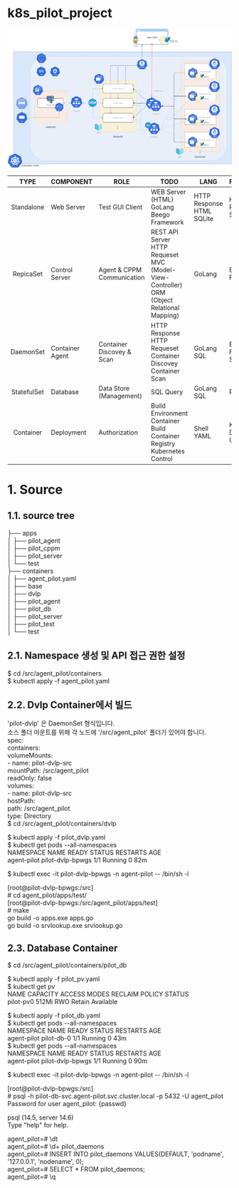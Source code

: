 # k8s_pilot_project  

![cluster arch](./meta-data/k8s.cluster.pilot.jpg)
    
|TYPE|COMPONENT|ROLE|TODO|LANG|FRAMEWORK|
|:---:|---|---|---|---|---|
|Standalone|Web Server|Test GUI Client|WEB Server (HTML)<br>GoLang<br>Beego Framework|HTTP Response<br>HTML<br>SQLite|HTTP Requeset<br>SQL|
|RepicaSet|Control Server|Agent & CPPM Communication|REST API Server<br>HTTP Requeset<br>MVC (Model-View-Controller)<br>ORM (Object Relational Mapping)|GoLang|Echo Framework|
|DaemonSet|Container Agent|Container Discovey & Scan|HTTP Response<br>HTTP Requeset<br>Container Discovey<br>Container Scan<br>|GoLang<br>SQL|Echo Framework<br>SQLite|
|StatefulSet|Database|Data Store (Management)|SQL Query|GoLang<br>SQL|PostgreSQL|
|Container|Deployment|Authorization|Build Environment<br>Container Build<br>Container Registry<br>Kubernetes Control|Shell<br>YAML|Kubernetes<br>Docker<br>Unix Shell|


# 1. Source  
  
## 1.1. source tree  
├── apps  
│   ├── pilot_agent  
│   ├── pilot_cppm  
│   ├── pilot_server  
│   └── test  
├── containers  
│   ├── agent_pilot.yaml  
│   ├── base  
│   ├── dvlp  
│   ├── pilot_agent  
│   ├── pilot_db  
│   ├── pilot_server  
│   ├── pilot_test  
│   └── test  
  
  
## 2.1. Namespace 생성 및 API 접근 권한 설정  
$ cd /src/agent_pilot/containers  
$ kubectl apply -f agent_pilot.yaml  
  
  
## 2.2. Dvlp Container에서 빌드  
'pilot-dvlp' 은 DaemonSet 형식입니다.  
소스 폴더 마운트를 위해 각 노드에 '/src/agent_pilot' 폴더가 있어야 합니다.  
  spec:  
    containers:  
      volumeMounts:  
      - name: pilot-dvlp-src  
        mountPath: /src/agent_pilot  
        readOnly: false  
    volumes:  
    - name: pilot-dvlp-src  
      hostPath:  
        path: /src/agent_pilot  
        type: Directory  
$ cd /src/agent_pilot/containers/dvlp  
   
$ kubectl apply -f pilot_dvlp.yaml  
$ kubectl get pods --all-namespaces  
NAMESPACE     NAME                 READY   STATUS    RESTARTS   AGE  
agent-pilot   pilot-dvlp-bpwgs     1/1     Running   0          82m  
   
$ kubectl exec -it pilot-dvlp-bpwgs -n agent-pilot -- /bin/sh -l  
   
[root@pilot-dvlp-bpwgs:/src]  
&#35; cd agent_pilot/apps/test/  
[root@pilot-dvlp-bpwgs:/src/agent_pilot/apps/test]  
&#35; make  
go build -o apps.exe apps.go  
go build -o srvlookup.exe srvlookup.go  
  
  
## 2.3. Database Container  
$ cd /src/agent_pilot/containers/pilot_db  
   
$ kubectl apply -f pilot_pv.yaml  
$ kubectl get pv  
NAME          CAPACITY   ACCESS MODES   RECLAIM POLICY   STATUS       
pilot-pv0     512Mi      RWO            Retain           Available  
   
$ kubectl apply -f pilot_db.yaml  
$ kubectl get pods --all-namespaces  
NAMESPACE     NAME           READY   STATUS    RESTARTS    AGE  
agent-pilot   pilot-db-0     1/1     Running   0           43m  
$ kubectl get pods --all-namespaces  
NAMESPACE     NAME                READY   STATUS    RESTARTS    AGE  
agent-pilot   pilot-dvlp-bpwgs    1/1     Running   0           90m  
   
$ kubectl exec -it pilot-dvlp-bpwgs -n agent-pilot -- /bin/sh -l  
   
[root@pilot-dvlp-bpwgs:/src]  
&#35; psql -h pilot-db-svc.agent-pilot.svc.cluster.local -p 5432 -U agent_pilot  
Password for user agent_pilot: {passwd}  
  
psql (14.5, server 14.6)  
Type "help" for help.  
   
agent_pilot=# \dt  
agent_pilot=# \d+ pilot_daemons  
agent_pilot=# INSERT INTO pilot_daemons VALUES(DEFAULT, 'podname', '127.0.0.1', 'nodename', 0);  
agent_pilot=# SELECT * FROM pilot_daemons;  
agent_pilot=# \q  
